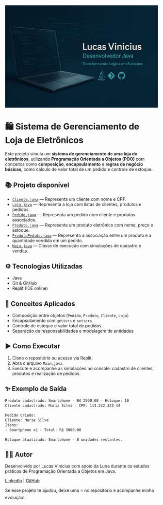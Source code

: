 ![Banner](https://github.com/LucVinicius-DEV/sistema-de-gerenciamento-de-loja-de-eletronicos/blob/main/banner.png)

# 🛍️ Sistema de Gerenciamento de Loja de Eletrônicos

Este projeto simula um **sistema de gerenciamento de uma loja de eletrônicos**, utilizando **Programação Orientada a Objetos (POO)** com conceitos como **composição**, **encapsulamento** e **regras de negócio básicas**, como cálculo de valor total de um pedido e controle de estoque.

## 📚 Projeto disponível

- [`Cliente.java`](./src/Cliente.java) — Representa um cliente com nome e CPF.
- [`Loja.java`](./src/Loja.java) — Representa a loja com listas de clientes, produtos e pedidos.
- [`Pedido.java`](./src/Pedido.java) — Representa um pedido com cliente e produtos associados.
- [`Produto.java`](./src/Produto.java) — Representa um produto eletrônico com nome, preço e estoque.
- [`ProdutoPedido.java`](./src/ProdutoPedido.java) — Representa a associação entre um produto e a quantidade vendida em um pedido.
- [`Main.java`](./src/Main.java) — Classe de execução com simulações de cadastro e vendas.

## ⚙️ Tecnologias Utilizadas

- Java
- Git & GitHub
- Replit (IDE online)

## 🧩 Conceitos Aplicados

- Composição entre objetos (`Pedido`, `Produto`, `Cliente`, `Loja`)
- Encapsulamento com `getters` e `setters`
- Controle de estoque e valor total de pedidos
- Separação de responsabilidades e modelagem de entidades

## ▶️ Como Executar

1. Clone o repositório ou acesse via Replit.
2. Abra o arquivo `Main.java`.
3. Execute e acompanhe as simulações no console: cadastro de clientes, produtos e realização de pedidos.

## ✨ Exemplo de Saída

```
Produto cadastrado: Smartphone - R$ 2500.00 - Estoque: 10
Cliente cadastrado: Maria Silva - CPF: 111.222.333-44

Pedido criado:
Cliente: Maria Silva
Itens:
- Smartphone x2 - Total: R$ 5000.00

Estoque atualizado: Smartphone - 8 unidades restantes.
```

## 👨‍💻 Autor

Desenvolvido por Lucas Vinícius com apoio da Luna durante os estudos práticos de Programação Orientada a Objetos em Java.

[LinkedIn](https://www.linkedin.com/in/lucas-vin%C3%ADcius-05b41a35b/) | [GitHub](https://github.com/LucVinicius-DEV)

Se esse projeto te ajudou, deixe uma ⭐ no repositório e acompanhe minha evolução!

